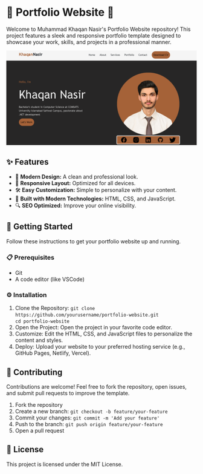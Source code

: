 <!DOCTYPE html>
<html lang="en">
<head>
    <meta charset="UTF-8">
    <meta name="viewport" content="width=device-width, initial-scale=1.0">
  
</head>
<body>

<h1>🌟 Portfolio Website 🌟</h1>

<p class="center">Welcome to Muhammad Khaqan Nasir's Portfolio Website repository! This project features a sleek and responsive portfolio template designed to showcase your work, skills, and projects in a professional manner.</p>

<div class="screenshot">
    <img src="screenshot.png" alt="Portfolio Screenshot">
</div>

<div class="features">
    <h2>✨ Features</h2>
    <ul>
        <li>💼 <strong>Modern Design:</strong> A clean and professional look.</li>
        <li>📱 <strong>Responsive Layout:</strong> Optimized for all devices.</li>
        <li>🛠️ <strong>Easy Customization:</strong> Simple to personalize with your content.</li>
        <li>🚀 <strong>Built with Modern Technologies:</strong> HTML, CSS, and JavaScript.</li>
        <li>🔍 <strong>SEO Optimized:</strong> Improve your online visibility.</li>
    </ul>
</div>

<div class="getting-started">
    <h2>🚀 Getting Started</h2>
    <p>Follow these instructions to get your portfolio website up and running.</p>
    <h3>📋 Prerequisites</h3>
    <ul>
        <li>Git</li>
        <li>A code editor (like VSCode)</li>
    </ul>
    <h3>⚙️ Installation</h3>
    <ol>
        <li>Clone the Repository:
            <code>git clone https://github.com/yourusername/portfolio-website.git
cd portfolio-website</code>
        </li>
        <li>Open the Project: Open the project in your favorite code editor.</li>
        <li>Customize: Edit the HTML, CSS, and JavaScript files to personalize the content and styles.</li>
        <li>Deploy: Upload your website to your preferred hosting service (e.g., GitHub Pages, Netlify, Vercel).</li>
    </ol>
</div>

<div class="contributing">
    <h2>🤝 Contributing</h2>
    <p>Contributions are welcome! Feel free to fork the repository, open issues, and submit pull requests to improve the template.</p>
    <ol>
        <li>Fork the repository</li>
        <li>Create a new branch: <code>git checkout -b feature/your-feature</code></li>
        <li>Commit your changes: <code>git commit -m 'Add your feature'</code></li>
        <li>Push to the branch: <code>git push origin feature/your-feature</code></li>
        <li>Open a pull request</li>
    </ol>
</div>

<div class="license">
    <h2>📜 License</h2>
    <p>This project is licensed under the MIT License.</p>
</div>

</body>
</html>
